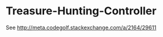 Treasure-Hunting-Controller
===========================

See http://meta.codegolf.stackexchange.com/a/2164/29611
